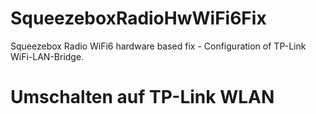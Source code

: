 # SqueezeboxRadioHwWiFi6Fix
Squeezebox Radio WiFi6 hardware based fix - Configuration of TP-Link WiFi-LAN-Bridge.

# Umschalten auf TP-Link WLAN 
